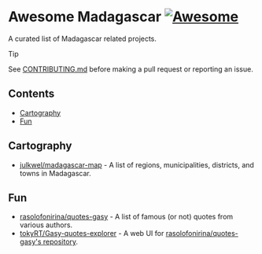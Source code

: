 <!--lint ignore awesome-git-repo-age-->

# Awesome Madagascar [![Awesome](https://cdn.rawgit.com/sindresorhus/awesome/d7305f38d29fed78fa85652e3a63e154dd8e8829/media/badge.svg)](https://github.com/sindresorhus/awesome)

A curated list of Madagascar related projects.

<!--lint ignore no-undefined-references-->

> [!TIP]
> See [CONTRIBUTING.md](CONTRIBUTING.md) before making a pull request or reporting an issue.

## Contents

- [Cartography](#cartography)
- [Fun](#fun)

## Cartography

- [julkwel/madagascar-map](https://github.com/julkwel/madagascar-map) - A list of regions, municipalities, districts, and towns in Madagascar.

## Fun
- [rasolofonirina/quotes-gasy](https://github.com/rasolofonirina/quotes-gasy) - A list of famous (or not) quotes from various authors.
- [tokyRT/Gasy-quotes-explorer](https://github.com/tokyRT/Gasy-quotes-explorer) - A web UI for [rasolofonirina/quotes-gasy's repository](https://github.com/rasolofonirina/quotes-gasy).
